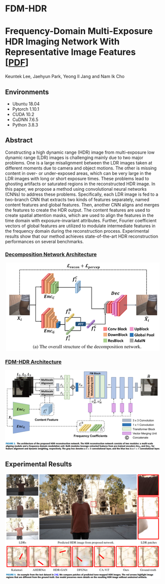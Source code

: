 # FDM-HDR
# Frequency-Domain Multi-Exposure HDR Imaging Network With Representative Image Features [[PDF](https://ieeexplore.ieee.org/stamp/stamp.jsp?tp=&arnumber=10310139)]

Keuntek Lee, Jaehyun Park, Yeong Il Jang and Nam Ik Cho

## Environments
- Ubuntu 18.04
- Pytorch 1.10.1
- CUDA 10.2
- CuDNN 7.6.5
- Python 3.8.3

## Abstract 

Constructing a high dynamic range (HDR) image from multi-exposure low dynamic range (LDR) images is challenging mainly due to two major problems. One is a large misalignment between the LDR images taken at different moments due to camera and object motions. The other is missing content in over- or under-exposed areas, which can be very large in the LDR images with long or short exposure times. These problems lead to ghosting artifacts or saturated regions in the reconstructed HDR image. In this paper, we propose a method using convolutional neural networks (CNNs) to address these problems. Specifically, each LDR image is fed to a two-branch CNN that extracts two kinds of features separately, named content features and global features. Then, another CNN aligns and merges the features to create the HDR output. The content features are used to create spatial attention masks, which are used to align the features in the time domain with exposure-invariant attributes. Further, Fourier coefficient vectors of global features are utilized to modulate intermediate features in the frequency domain during the reconstruction process. Experimental results show that our method achieves state-of-the-art HDR reconstruction performances on several benchmarks. 
<br><be>

### <u>Decomposition Network Architecture</u>

<p align="center"><img src="data/decomposenet.png" width="500"></p>

### <u>FDM-HDR Architecture</u>

<p align="center"><img src="data/FDM-HDR.png" width="900"></p>

## Experimental Results


<p align="center"><img src="data/visual_result.png" width="700"></p>
